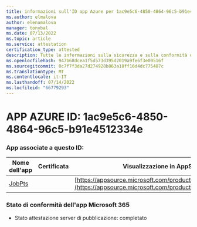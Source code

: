 ```yaml
---
title: informazioni sull'ID app Azure per 1ac9e5c6-4850-4864-96c5-b91e4512334e
ms.author: elmalova
author: elenamalova
manager: tonybal
ms.date: 07/13/2022
ms.topic: article
ms.service: attestation
certification_type: attested
description: Tutte le informazioni sulla sicurezza e sulla conformità disponibili per 1ac9e5c6-4850-4864-96c5-b91e4512334e.
ms.openlocfilehash: 947b68dcea1f5d573d395d2019a9fe6f3e00516f
ms.sourcegitcommit: 0c7f7f3da27d274928b863a18ff16d4dc775487c
ms.translationtype: MT
ms.contentlocale: it-IT
ms.lasthandoff: 07/14/2022
ms.locfileid: "66779293"
---
```

# <a name="azure-app-id-1ac9e5c6-4850-4864-96c5-b91e4512334e"></a>APP AZURE ID: 1ac9e5c6-4850-4864-96c5-b91e4512334e


### <a name="apps-associated-with-this-id"></a>App associate a questo ID:
| **Nome dell'app** | **Certificata** | **Visualizzazione in AppSource** |
|--------------|---------------|-----------------------|
| [JobPts](../forward/WA200001849.md) |  | [https://appsource.microsoft.com/product/office/WA200001849](https://appsource.microsoft.com/product/office/WA200001849) |

### <a name="microsoft-365-app-compliance-status"></a>Stato di conformità dell'app Microsoft 365
- Stato attestazione server di pubblicazione: completato
